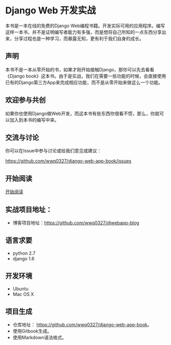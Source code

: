 # Django Web 开发实战

本书是一本在线的免费的Django Web编程书籍。开发实际可用的应用程序。编写这样一本书，并不是证明编写者能力有多强，而是想将自己所知的一点东西分享出来，分享过程也是一种学习，而暴露无知，更有利于我们自身的成长。

## 声明

本书不是一本从零开始的书，如果才刚开始接触Django，那你可以先去看看《Django book》这本书。由于是实战，我们在需要一些功能的时候，会直接使用已有的Django第三方App来完成相应功能，而不是从零开始来做这么一个功能。

## 欢迎参与共创

如果你也使用Django做Web开发，而这本书有些东西你很看不惯，那么，你就可以加入到本书的编写中来。

## 交流与讨论

你可以在Issue中参与讨论或给我们意见或建议：

<https://github.com/wwq0327/django-web-app-book/issues>

## 开始阅读

[开始阅读](http://django-web-app-book.wanqingwong.com)

## 实战项目地址：

- 博客项目地址：<https://github.com/wwq0327/djwebapp-blog>

## 语言求要

- python 2.7
- django 1.6

## 开发环境

- Ubuntu
- Mac OS X

## 项目生成

- 仓库地址： <https://github.com/wwq0327/django-web-app-book>。
- 使用Gitbook生成。
- 使用Markdown语法格式。

